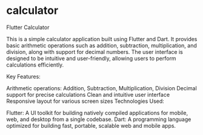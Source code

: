 # calculator
Flutter Calculator

This is a simple calculator application built using Flutter and Dart. It provides basic arithmetic operations such as addition, subtraction, multiplication, and division, along with support for decimal numbers. The user interface is designed to be intuitive and user-friendly, allowing users to perform calculations efficiently.

Key Features:

Arithmetic operations: Addition, Subtraction, Multiplication, Division
Decimal support for precise calculations
Clean and intuitive user interface
Responsive layout for various screen sizes
Technologies Used:

Flutter: A UI toolkit for building natively compiled applications for mobile, web, and desktop from a single codebase.
Dart: A programming language optimized for building fast, portable, scalable web and mobile apps.
